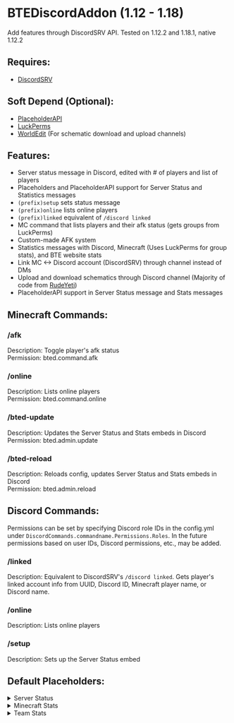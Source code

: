 # BTEDiscordAddon (1.12 - 1.18)
Add features through DiscordSRV API. Tested on 1.12.2 and 1.18.1, native 1.12.2

## Requires:
- [DiscordSRV](https://www.spigotmc.org/resources/discordsrv.18494/)

## Soft Depend (Optional):
- [PlaceholderAPI](https://www.spigotmc.org/resources/placeholderapi.6245/)
- [LuckPerms](https://luckperms.net/)
- [WorldEdit](https://dev.bukkit.org/projects/worldedit) (For schematic download and upload channels)

## Features:
- Server status message in Discord, edited with # of players and list of players
- Placeholders and PlaceholderAPI support for Server Status and Statistics messages
- `(prefix)setup` sets status message
- `(prefix)online` lists online players
- `(prefix)linked` equivalent of `/discord linked`
- MC command that lists players and their afk status (gets groups from LuckPerms)
- Custom-made AFK system
- Statistics messages with Discord, Minecraft (Uses LuckPerms for group stats), and BTE website stats
- Link MC <-> Discord account (DiscordSRV) through channel instead of DMs
- Upload and download schematics through Discord channel (Majority of code from [RudeYeti](https://github.com/RudeYeti))
- PlaceholderAPI support in Server Status message and Stats messages

## Minecraft Commands:
### /afk
Description: Toggle player's afk status  
Permission: bted.command.afk
### /online
Description: Lists online players  
Permission: bted.command.online
### /bted-update
Description: Updates the Server Status and Stats embeds in Discord  
Permission: bted.admin.update
### /bted-reload
Description: Reloads config, updates Server Status and Stats embeds in Discord  
Permission: bted.admin.reload

## Discord Commands:
Permissions can be set by specifying Discord role IDs in the config.yml under `DiscordCommands.commandname.Permissions.Roles`. In the future permissions based on user IDs, Discord permissions, etc., may be added.
### /linked
Description: Equivalent to DiscordSRV's `/discord linked`. Gets player's linked account info from UUID, Discord ID, Minecraft player name, or Discord name.
### /online
Description: Lists online players
### /setup
Description: Sets up the Server Status embed

## Default Placeholders:
<details>
    <summary>Server Status</summary>

    $player_name$
    $player_name_with_afk_status$
    $discord_mention$
    $discord_tag$
    $discord_username$
    $discord_id$
</details>
<details>
    <summary>Minecraft Stats</summary>

    $current_unix$
    $unique_players_joined$
    $linked_players$
    $memory$
    $uptime$
</details>
<details>
    <summary>Team Stats</summary>

    $current_unix$
    $guild_age_unix$
    $guild_members$
    $guild_member_max$
    $guild_categories$
    $guild_channel_voice$
    $guild_channel_text$
    $guild_channel_store$
    $guild_channels$
    $guild_roles$
    $guild_emotes$
    $guild_emote_max$
    $guild_boosts$
    $guild_boosters$

    $bte_project_locations$
    (Following requires BTE website API key: https://github.com/BuildTheEarth/build-team-api)
    $bte_team_locations$
    $bte_team_applications_pending$
    $bte_team_members$
    $bte_team_leaders$
    $bte_team_co-leaders$
    $bte_team_reviewers$
    $bte_team_builders$
    $bte_team_leader_list$ 
    $bte_team_co-leader_list$
    $bte_team_reviewer_list$
    $bte_team_builder_list$
</details>

